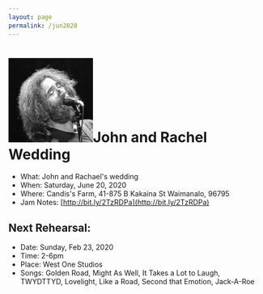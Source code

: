 ```yaml
---
layout: page
permalink: /jun2020
---
```


<h1><img class="ui avatar image" src="/images/jerryavatar.jpg">John and Rachel Wedding</h1>

* What: John and Rachael's wedding
* When: Saturday, June 20, 2020
* Where: Candis's Farm, 41-875 B Kakaina St Waimanalo, 96795
* Jam Notes: [http://bit.ly/2TzRDPa](http://bit.ly/2TzRDPa)

## Next Rehearsal:

* Date: Sunday, Feb 23, 2020
* Time: 2-6pm
* Place: West One Studios
* Songs: Golden Road, Might As Well, It Takes a Lot to Laugh, TWYDTTYD, Lovelight, Like a Road, Second that Emotion, Jack-A-Roe






